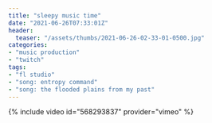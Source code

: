 ```yaml
---
title: "sleepy music time"
date: "2021-06-26T07:33:01Z"
header:
  teaser: "/assets/thumbs/2021-06-26-02-33-01-0500.jpg"
categories:
- "music production"
- "twitch"
tags:
- "fl studio"
- "song: entropy command"
- "song: the flooded plains from my past"
---
```

{% include video id="568293837" provider="vimeo" %}
